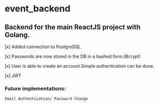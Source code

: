 # event_backend

## Backend for the main ReactJS project with Golang.

[x] Added connection to PostgreSQL.

[x] Passwords are now stored in the DB in a hashed form.(Bcrypt)

[x] User is able to create an account.Simple authentication can be done.

[x] JWT

### Future implementations:

`Email Authentication/ Password Change`
